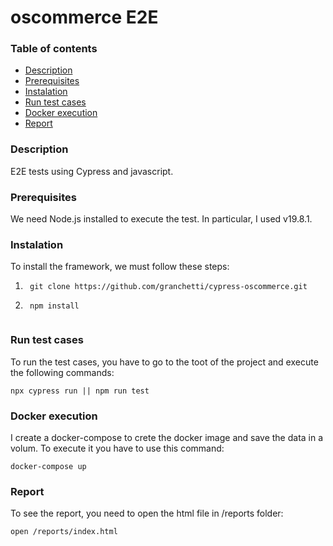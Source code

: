 # oscommerce E2E


### Table of contents

- [Description](#description)
- [Prerequisites](#prerequisites)
- [Instalation](#instalation)
- [Run test cases](#run-test-cases)
- [Docker execution](#docker-execution)
- [Report](#report)


### Description

E2E tests using Cypress and javascript.


### Prerequisites

We need Node.js installed to execute the test. In particular, I used v19.8.1.


### Instalation

To install the framework, we must follow these steps:   

1. ``` 
    git clone https://github.com/granchetti/cypress-oscommerce.git
2. ```
    npm install


### Run test cases 

To run the test cases, you have to go to the toot of the project and execute the following commands:

```
npx cypress run || npm run test
```


### Docker execution

I create a docker-compose to crete the docker image and save the data in a volum. To execute it you have to use this command:

``` 
docker-compose up
```


### Report

To see the report, you need to open the html file in /reports folder:

``` 
open /reports/index.html
```